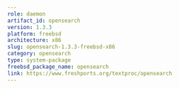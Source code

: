```yaml
---
role: daemon
artifact_id: opensearch
version: 1.3.3
platform: freebsd
architecture: x86
slug: opensearch-1.3.3-freebsd-x86
category: opensearch
type: system-package
freebsd_package_name: opensearch
link: https://www.freshports.org/textproc/opensearch
---
```

